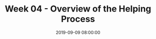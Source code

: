 ---
layout: single_presentation
name: week-04-overview-of-the-helping-process.md
title: "Week 04 - Overview of the Helping Process"
date:  2019-09-09 08:00:00
presentation_id: EQAysk
permalink: /EQAysk/
redirect_from:
  - /presentations/EQAysk/week-04-overview-of-the-helping-process
slides: 
  - slide_name: deck-3562-large-0.jpeg
    slide_text: >
      <p><strong>Location</strong>: CBC Campus - SWL 206<br />
      <strong>Time</strong>: Wednesday from 5:30-8:15<br />
      <strong>Week 04</strong>: 09/09/19 — 09/15/19<br />
      <strong>Reading Assignment</strong>: Hepworth et al. (2017) Chapters 3 &amp; 4<br />
      <strong>Topic and Content Area</strong>: How Do We Help<br />
      <strong>Assignments Due</strong>: Reading Quiz<br />
      <strong>Other Important Information</strong>: N/A</p>
      
  - slide_name: deck-3562-large-1.jpeg
    slide_text: >
      <blockquote>
      <p>Making a good impression is essential.</p>
      </blockquote>
      <p>[Small Group Activity] Think of a person you would want to meet in history. Ask them to imagine that they have won a competition to meet and interview that person this afternoon for a local TV station. Talk with a partner about the following:</p>
      <ul>
      <li>what would you do?</li>
      <li>what would you wear?</li>
      <li>how would you feel?</li>
      </ul>
      <p>[Whole Class Activity - Discussion] Lead the discussion to get them to recognise they would make an effort with their appearance and their behaviour because they wanted to impress the person.</p>
      <p>Relate this to making a good impression with clients and collegues</p>
      <p>appearance
      body language
      greeting
      answering a query / helping the customer
      housekeeping and tidiness</p>
      <hr />
      <p><strong>Activity Information</strong>: This is a useful exercise to demonstrate to the group the importance of creating good impression.</p>
      <p><strong>Good for</strong>: team meetings, customer service training, refresher and review sessions. This exercise works well where people work face to face with customers</p>
      <p><strong>Length</strong>: Can vary depending on the time you have available, the size of group, and whether you do this in full group or in pairs. Suggested running time 15 - 30 minutes.</p>
      <p>Customer Service Training Helper (n.d.) Training activity good impressions. Retrieved from https://www.customer-service-training-helper.com/training-activity-good-impressions.html</p>
      
  - slide_name: deck-3562-large-2.jpeg
    slide_text: >
      <ul>
      <li>Overview of the three phases of the the helping process</li>
      <li>Setting the environment</li>
      <li>Interviewing clients</li>
      </ul>
      
  - slide_name: deck-3562-large-3.jpeg
    slide_text: >
      <blockquote>
      <p>There are three phases outlined in the text regarding the helping process. This semester we will be going more in-depth through them as the weeks go on. Today is meant to be more of a introduction to the overall process.</p>
      </blockquote>
      <p>Phase I: Exploration, Engagement, Assessment, and Planning
      Phase II: Implementation and Goal Attainment
      Phase III: Evaluation and Termination</p>
      
  - slide_name: deck-3562-large-4.jpeg
    slide_text: >
      <h3>Exploring Clients’ Problems</h3>
      <blockquote>
      <p>For every one of us, first impressions matter. The first meeting with a client is important and we should attempt to make it as good as possible.</p>
      </blockquote>
      <blockquote>
      <p>[Small Group Activity] Share a positive first impression that you had of somebody and how it impacted your relationship with them.</p>
      </blockquote>
      <ul>
      <li>
      <strong>Explaining the process the, the services, and yourself</strong>
      <ul>
      <li>Potential clients may be anxious about the prospect of seeking help and lack knowledge about what to expect</li>
      <li>First impressions.</li>
      </ul>
      </li>
      </ul>
      
  - slide_name: deck-3562-large-5.jpeg
    slide_text: >
      <blockquote>
      <p>Rapport is one of the most important aspect of the client clinician relationship, and is highly related to positive outcomes. This rapport can also be connected to a clients motivation and willingness to change.</p>
      </blockquote>
      <blockquote>
      <p>[Partner Group Activity] Talk to a partner about somebody that you have a really strong rapport with. Talk about how that relationship is, and how you know that you have a good rapport with them</p>
      </blockquote>
      <blockquote>
      <p>[Small Group Activity] Turn your partners to groups of four, and discuss how you know that you have good rapport with that somebody, what it looks like</p>
      </blockquote>
      <blockquote>
      <p>[Whole Class Activity] Brainstorm writing on the white board potential ways of developing rapport with clients.</p>
      </blockquote>
      
  - slide_name: deck-3562-large-6.jpeg
    slide_text: >
      <blockquote>
      <p>Leach (2015) describes some strategies and behaviors that improve client trust, communication and rapport.</p>
      </blockquote>
      <p>Maintain:</p>
      <ul>
      <li>Client comfort</li>
      <li>Confidentiality &amp; trust</li>
      <li>Enthusiasm</li>
      <li>A collaborative relationship</li>
      <li>Interest in client concerns</li>
      <li>Objectivity</li>
      <li>Attentiveness</li>
      <li>Eye contact</li>
      <li>An open posture</li>
      </ul>
      <p>Avoid:</p>
      <ul>
      <li>Passing judgement</li>
      <li>Jargon and technical language</li>
      <li>An authoritarian demeanor</li>
      <li>Interruptions</li>
      </ul>
      
  - slide_name: deck-3562-large-7.jpeg
    slide_text: >
      <blockquote>
      <p>Leach goes on to talk about how we should be and what we should use.</p>
      </blockquote>
      <p>Be:</p>
      <ul>
      <li>Dependable</li>
      <li>Open minded</li>
      <li>Flexible</li>
      <li>Reassuring &amp; supportive</li>
      <li>Confident</li>
      <li>Friendly</li>
      <li>Genuine</li>
      <li>Warm</li>
      <li>Sincere</li>
      <li>Honest</li>
      <li>Empowering</li>
      <li>Engaging and interactive</li>
      <li>Respectful of client wishes and needs</li>
      <li>Sensitive</li>
      <li>Empathetic</li>
      <li>Altruistic</li>
      </ul>
      <p>Use:</p>
      <ul>
      <li>Open-ended questions</li>
      <li>Rationales for procedures, treatments and decisions</li>
      </ul>
      <blockquote>
      <p>Leach, M. J. (2005). Rapport: A key to treatment success. Complementary Therapies in Clinical Practice, 11(4), 262–265. https://doi.org/10.1016/j.ctcp.2005.05.005</p>
      </blockquote>
      
  - slide_name: deck-3562-large-8.jpeg
    slide_text: >
      <blockquote>
      <p>[Activity] Watch video clip from The Office: Who’s Leading the Interview</p>
      </blockquote>
      <blockquote>
      <p>[Whole Class Activity] Who was leading the interview</p>
      </blockquote>
      <blockquote>
      <p>This is not what we want to happen in our session.</p>
      </blockquote>
      
  - slide_name: deck-3562-large-9.jpeg
    slide_text: >
      <blockquote>
      <p>With this understanding the importance of both starting the client / worker relationship and developing rapport, the start of the interview is where this beginnings. Kirst-Ashman and Hull (2015) describes strategies we should be using as we start an interview. These include:</p>
      </blockquote>
      <ul>
      <li>Purpose</li>
      <li>Setting</li>
      <li>Preparedness</li>
      <li>Starting</li>
      </ul>
      
  - slide_name: deck-3562-large-10.jpeg
    slide_text: >
      <blockquote>
      <p>Making sure that we are clear as to what the purpose is</p>
      </blockquote>
      <p>Discuss the way the concept of an interview</p>
      <ul>
      <li>The major goal of any interview is effective communication with the client.</li>
      <li>Interviews make use of communication with clients to solve problems, encourage positive change and promote clients well being.</li>
      </ul>
      
  - slide_name: deck-3562-large-11.jpeg
    slide_text: >
      <blockquote>
      <p>Thinking about what the setting is of the interview is aso important.</p>
      </blockquote>
      <ul>
      <li>
      <strong>Variety of Settings</strong>: The interview setting can occur in a variety of settings depending on the field of practice and type of agency.</li>
      <li>
      <strong>How do we present ourselves?</strong>
      <ul>
      <li>When deciding how to dress for an interview is important to remember that your general appearance will make an impression.</li>
      <li>You want to be aware of how the clients react to how you dress.</li>
      </ul>
      </li>
      <li>
      <strong>Timeliness</strong> Be prompt so that the client sees that you feel the time spent with them is important.</li>
      </ul>
      
  - slide_name: deck-3562-large-12.jpeg
    slide_text: >
      <blockquote>
      <p>“In it’s highest and purest form, good feng shui signifies perfect alignment between inner and outer worlds.”
      ~ Lada Ray</p>
      </blockquote>
      <blockquote>
      <p>(in Chinese thought) a system of laws considered to govern spatial arrangement and orientation in relation to the flow of energy (qi), and whose favorable or unfavorable effects are taken into account when siting and designing buildings.</p>
      </blockquote>
      <blockquote>
      <p>I’m not going to tell you how to set up your office… I’m not going to tell you, “sit behind a desk!” or “don’t sit behind a desk.”</p>
      </blockquote>
      <blockquote>
      <p>[Discussion] What do you believe is important to think about when you evaluate your meeting space?</p>
      </blockquote>
      <blockquote>
      <p>[Discussion] What is important to think about when you are evaluating your meeting space in some other location?</p>
      </blockquote>
      <blockquote>
      <p>We should be thinking about what we do, why we do it, and how we do it.  Reevaluating our practice.</p>
      </blockquote>
      
  - slide_name: deck-3562-large-13.jpeg
    slide_text: >
      <blockquote>
      <p>To make a positive impression, we should be prepared prior to the interview.</p>
      </blockquote>
      <ul>
      <li>What information do you need to gather?</li>
      <li>
      <strong>How long is the interview time frame</strong> (i.e. when it is to start and when it is to end).</li>
      <li>
      <strong>Identify the purpose</strong>: you should have an idea of what you want to accomplish by the end of the interview.</li>
      </ul>
      
  - slide_name: deck-3562-large-14.jpeg
    slide_text: >
      <blockquote>
      <p>Once we have determined the purpose, setting and are prepared… we have to actually start the interview.</p>
      </blockquote>
      <ul>
      <li>Greeting
      <ul>
      <li>Initial introductions names are exchanged with typical pleasantries such as “Its nice to meet you.”</li>
      <li>Using surnames is a good idea since it implies greater respect</li>
      <li>Handshakes are often appropriate, when culturally appropriate.</li>
      <li>[Discussion] Regarding surnames / formal language (ES)</li>
      </ul>
      </li>
      <li>Alleviate clients anxiety (think unknown)
      <ul>
      <li>Alleviating the clients anxiety, you do this by starting where the client is, or putting yourself in the clients shoes.</li>
      <li>The client may have many questions as to what to expect from the interview and this causes anxiety or you may get someone that is forced to see you and it will be important for you to use your empathy skills at this point to help the client feel less agitated.</li>
      <li>Portray confidence and competence</li>
      </ul>
      </li>
      </ul>
      <blockquote>
      <p>Discuss how I generally start my initial contact</p>
      </blockquote>
      <ul>
      <li>Beginning statement of purpose and role.</li>
      <li>Clearly explain the interview’s purpose to the client</li>
      <li>Workers role to the client</li>
      <li>Encouraging the client to share thoughts and feelings about the interview an what’s being said</li>
      <li>Make a statement about the usefulness of the intervention process</li>
      </ul>
      
  - slide_name: deck-3562-large-15.jpeg
    slide_text: >
      <blockquote>
      <p>This initial interview introduction could be used to present for your role play video (along with some further questions related to an assessment).</p>
      </blockquote>
      <p>[Whole Class Activity] Demonstrate the initial interview process</p>
      <ul>
      <li>Beginning statement of purpose and role.</li>
      <li>Clearly explain the interview’s purpose to the client</li>
      <li>Workers role to the client</li>
      <li>Encouraging the client to share thoughts and feelings about the interview an what’s being said</li>
      <li>Make a statement about the usefulness of the intervention process</li>
      </ul>
      <p>[Small Group Activity] Working with partners, practice doing this initial part of the interview.</p>
      <p>[Whole Class Activity] Have one or two volunteers come and do the initial part as well.</p>
      
  - slide_name: deck-3562-large-16.jpeg
    slide_text: >
      <blockquote>
      <p>Effective interviews conform to a general structure, share certain properties, and reflect the interviewer’s use of certain basic skills.</p>
      </blockquote>
      <ul>
      <li>
      <strong>Rapport</strong> with clients fosters open and free communication, which is the hallmark of effective interviews.</li>
      <li>
      <strong>Starting with client motivation</strong> aids social workers in establishing and sustaining rapport and in maintaining psychological contact with clients.</li>
      <li>When ethnic minority and immigrant clients have virtually no command of the English language, effective communication requires the <strong>use of an interpreter</strong> of the same ethnicity as the client, so that the social worker and client bridge both cultural value differences and language differences.</li>
      </ul>
      
  - slide_name: deck-3562-large-17.jpeg
    slide_text: >
      <blockquote>
      <p>When clients indicate that they are ready to discuss their problematic situations, it is appropriate to begin the process of exploring their concerns.</p>
      </blockquote>
      <ul>
      <li>Before exploring problems, it is important to <strong>determine clients’ expectations</strong>…</li>
      <li>
      <strong>Cultural Differences</strong>: can vary considerably and are influenced by socioeconomic level, cultural background, level of sophistication, and previous experience with helping professionals.</li>
      <li>During the exploration process, the social worker <strong>assesses the significance of information</strong> revealed as the client discusses problems and interacts with the social worker, group members, or significant others.</li>
      </ul>
      
  - slide_name: deck-3562-large-18.jpeg
    slide_text: >
      <blockquote>
      <p>In addition to possessing discrete skills needed to elicit detailed information, social workers must be able to maintain the focus on problems until they have elicited comprehensive information.</p>
      </blockquote>
      <ul>
      <li>
      <strong>Outlines</strong> that list essential questions to be answered for a given situation or problem can prove extremely helpful to beginning social workers.</li>
      <li>During the process of exploration, social workers must be keenly sensitive to clients’ <strong>moment-to-moment emotional reactions</strong> and to the part that emotional patterns play in their difficulties.</li>
      <li>Because <em>thought patterns, beliefs, and attitudes</em> are powerful determinants of behavior, it is important to explore <strong>clients’ opinions and interpretations</strong> of those circumstances and events deemed salient to their difficulties.</li>
      <li>Because of the prevalence and magnitude of problems associated with <strong>substance abuse, violence, and sexual abuse</strong> in the society, the possibility that these problems contribute to or represent the primary source of clients’ difficulties should be routinely explored.</li>
      </ul>
      
  - slide_name: deck-3562-large-19.jpeg
    slide_text: >
      <blockquote>
      <p>Social workers introduce the process of goal negotiation by explaining the rationale for formulating the goals.</p>
      </blockquote>
      <ul>
      <li>
      <strong>Ending the interview process</strong> During the final portion of the interview process, social workers should suggest the length and frequency of sessions, who will participate in them, the means of accomplishing goals, the duration of the helping period, fees, and other relevant matters.</li>
      <li>
      <strong>Continued use of interviewing skills</strong>: During Phase II of the helping process, interviewing skills are used to help clients accomplish their goals.</li>
      </ul>
      
  - slide_name: deck-3562-large-20.jpeg
    slide_text: >
      <blockquote>
      <p>Along with rapport, there are other important factors that we need to consider as we think about the clinician goal of Establishing rapport and enhancing motivation.</p>
      </blockquote>
      <ul>
      <li>Strengths-based approach
      <ul>
      <li>[Whole Class Activity] Discuss what is strengths-based approach</li>
      <li>Discuss functional strengths vs. strengths</li>
      <li>Assists in both establishing rapport and enhancing motivation.</li>
      </ul>
      </li>
      <li>Stages of change
      <ul>
      <li>especially pre-contemplation and contemplation</li>
      </ul>
      </li>
      </ul>
      
  - slide_name: deck-3562-large-21.jpeg
    slide_text: >
      <blockquote>
      <p>“Exploration begins by attending to the emotional states and immediate concerns manifested by the client. Gradually, the social worker broadens the exploration to encompass relevant systems (individual, interpersonal, and environmental) and explores the most critical aspects of the problem in depth.”
      (Hepworth 40)</p>
      </blockquote>
      
  - slide_name: deck-3562-large-22.jpeg
    slide_text: >
      <blockquote>
      <p>Formulating a multidimensional assessment of the problem, identifying systems that play a significant role in the difficulties, and identifying relevant resources that can be tapped or must be developed</p>
      </blockquote>
      <blockquote>
      <p>Social workers end up taking moment by moment assessments of a clients…</p>
      </blockquote>
      <ul>
      <li>Behavior</li>
      <li>Thoughts</li>
      <li>Beliefs</li>
      <li>Emotions</li>
      <li>Information revealed (during an interview)</li>
      </ul>
      
  - slide_name: deck-3562-large-23.jpeg
    slide_text: >
      <blockquote>
      <p>Mutually negotiating goals to be accomplished in remedying or alleviating problems and formulating a contract</p>
      </blockquote>
      <ul>
      <li>Formulating a contact</li>
      <li>Solution-focused approach
      <ul>
      <li>My view of solution-focused brief therapy</li>
      <li>Guiding principles of solution focused approach being that clients have the solution within them… —&gt; Next Slide</li>
      </ul>
      </li>
      </ul>
      
  - slide_name: deck-3562-large-24.jpeg
    slide_text: >
      <blockquote>
      <p>The text states…</p>
      </blockquote>
      <blockquote>
      <p>“we do not assume that all clients have within them the solutions to all of their concerns”</p>
      </blockquote>
      <blockquote>
      <p>[Small Group Activity] Discuss in small groups why you think that the authors chose to specifically not endorse this concept?</p>
      </blockquote>
      
  - slide_name: deck-3562-large-25.jpeg
    slide_text: >
      <blockquote>
      <p>Another important aspect of the first phase of the helping process is that of making referrals.</p>
      </blockquote>
      <p>“Linking clients to other resource systems requires careful handling if clients are to follow through in seeking and obtaining essential resources.”</p>
      
  - slide_name: deck-3562-large-26.jpeg
    slide_text: >
      <blockquote>
      <p>implementation and goal attainment are the second phase of the helping process.</p>
      </blockquote>
      
  - slide_name: deck-3562-large-27.jpeg
    slide_text: >
      <blockquote>
      <p>There are a number of goals and tasks that a a clinician must accomplish during the implementation and goal attainment phase. These include…</p>
      </blockquote>
      <ol>
      <li>Prioritize goals into general and specific tasks</li>
      <li>Select and implement interventions</li>
      <li>Plan task implementation, enhancing self-efficacy</li>
      <li>Maintain focus within sessions</li>
      </ol>
      
  - slide_name: deck-3562-large-28.jpeg
    slide_text: >
      <ol start="5">
      <li>Maintain continuity between sessions</li>
      <li>Monitor progress</li>
      <li>Identify and address barriers to change</li>
      <li>Employ appropriate self-disclosure and assertiveness to facilitate change</li>
      </ol>
      
  - slide_name: deck-3562-large-29.jpeg
    slide_text: >
      <blockquote>
      <p>There are a number of factors that need to be evaluated as a part of the implementation and goal attainment phase. These include</p>
      </blockquote>
      <ul>
      <li>
      <strong>Enhancing self-efficacy</strong>: “an expectation or belief that one can successfully accomplish tasks or perform behaviors associated with specified goals”</li>
      <li>Monitoring progress
      <ul>
      <li>We monitor for progress because…</li>
      <li>To evaluate the effectiveness of change in strategies and interventions</li>
      <li>To guide efforts toward goal attainment</li>
      <li>To keep abreast of clients progress or lack of progress</li>
      <li>To concentrate on goal attainment and evaluate progress</li>
      </ul>
      </li>
      <li>Barriers to goal attainment
      <ul>
      <li>Can be micro, mezzo and macro</li>
      </ul>
      </li>
      <li>Relational reactions
      <ul>
      <li>Trigger (both client and clinician)</li>
      <li>Transference</li>
      <li>Counter-transference</li>
      </ul>
      </li>
      <li>Enhancing clients’ self awareness
      <ul>
      <li>Use of therapeutic techniques (empathetic responses)</li>
      <li>Difference between additive empathetic response (interpretation, confronting) and reciprocal empathetic response (i.e. restating, rephrasing, summarizing)</li>
      </ul>
      </li>
      <li>Use of of self
      <ul>
      <li>Genuineness (basic skills along with empathy and warmth)</li>
      <li>Assertive about boundaries</li>
      <li>Self disclosure
      <ul>
      <li>simple, not detailed, purposeful</li>
      </ul>
      </li>
      </ul>
      </li>
      </ul>
      
  - slide_name: deck-3562-large-30.jpeg
    slide_text: >
      <ol>
      <li>Assessing when client goals have been satisfactorily attained</li>
      <li>Helping the client develop strategies that maintain change and continue growth following the termination</li>
      <li>Successfully terminating the helping relationship”</li>
      </ol>
      
  - slide_name: deck-3562-large-31.jpeg
    slide_text: >
      <ul>
      <li>Successfully terminating the helping relationship (difficulty of returning to an environment)</li>
      <li>Planning change maintenance strategies
      <ul>
      <li>Following up</li>
      <li>Importance of</li>
      </ul>
      </li>
      </ul>
      
presentation_description: >
  <p>This course focuses on looking at an overview of the helping process that we go through as social workers. The agenda is as follows:</p>
  <ul>
  <li>Overview of the three phases of the the helping process</li>
  <li>Setting the environment</li>
  <li>Interviewing clients</li>
  </ul>
  
downloadable_slides: deck-3562.pdf
slides_count: 32
header:
  teaser: deck-3562-thumb-0.jpeg
presentation_video:
location: "Heritage University"
tags:
  - Heritage University
  - BASW Program
  - SOWK 486w
---